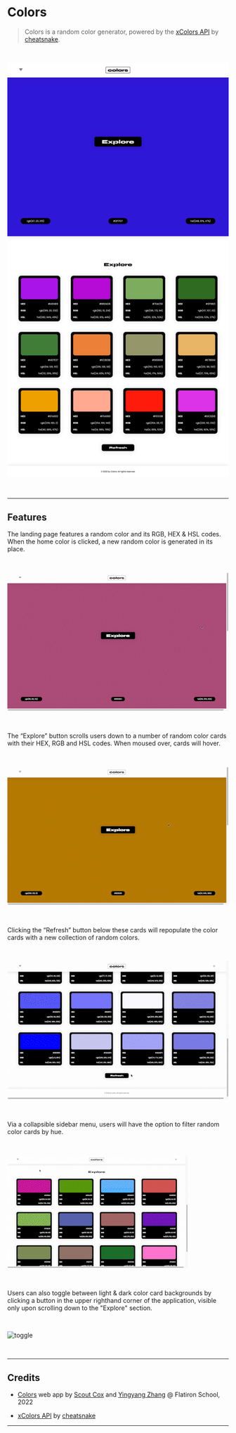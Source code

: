 # Colors

> Colors is a random color generator, powered by the [xColors API](https://x-colors.herokuapp.com) by [cheatsnake](https://github.com/cheatsnake).

<br>

![demo screenshot](images/colorsearchss.png)

<br>

---

## Features

The landing page features a random color and its RGB, HEX & HSL codes. When the home color is clicked, a new random color is generated in its place.

<br>

![home](images/home.gif)

<br>


The “Explore” button scrolls users down to a number of random color cards with their HEX, RGB and HSL codes. When moused over, cards will hover. 

<br>

![explore](images/explorehover.gif)

<br>

Clicking the “Refresh” button below these cards will repopulate the color cards with a new collection of random colors.

<br>

![refresh](images/refresh.gif)

<br>


Via a collapsible sidebar menu, users will have the option to filter random color cards by hue.

<br>

![hue](images/hue.gif)

<br>


Users can also toggle between light & dark color card backgrounds by clicking a button in the upper righthand corner of the application, visible only upon scrolling down to the "Explore" section.

<br>

![toggle](images/toggle.gif)

<br>

---

## Credits

+ [Colors](https://github.com/superlunch/color-search) web app by [Scout Cox](https://github.com/superlunch) and [Yingyang Zhang](https://github.com/#) @ Flatiron School, 2022

+ [xColors API](https://x-colors.herokuapp.com) by [cheatsnake](https://github.com/cheatsnake)

---
